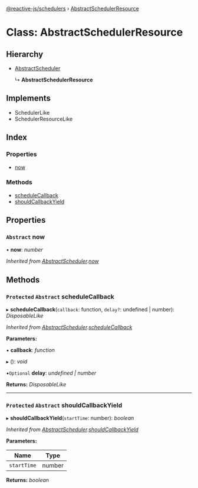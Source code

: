 [@reactive-js/schedulers](../README.md) › [AbstractSchedulerResource](abstractschedulerresource.md)

# Class: AbstractSchedulerResource

## Hierarchy

* [AbstractScheduler](abstractscheduler.md)

  ↳ **AbstractSchedulerResource**

## Implements

* SchedulerLike
* SchedulerResourceLike

## Index

### Properties

* [now](abstractschedulerresource.md#abstract-now)

### Methods

* [scheduleCallback](abstractschedulerresource.md#protected-abstract-schedulecallback)
* [shouldCallbackYield](abstractschedulerresource.md#protected-abstract-shouldcallbackyield)

## Properties

### `Abstract` now

• **now**: *number*

*Inherited from [AbstractScheduler](abstractscheduler.md).[now](abstractscheduler.md#abstract-now)*

## Methods

### `Protected` `Abstract` scheduleCallback

▸ **scheduleCallback**(`callback`: function, `delay?`: undefined | number): *DisposableLike*

*Inherited from [AbstractScheduler](abstractscheduler.md).[scheduleCallback](abstractscheduler.md#protected-abstract-schedulecallback)*

**Parameters:**

▪ **callback**: *function*

▸ (): *void*

▪`Optional`  **delay**: *undefined | number*

**Returns:** *DisposableLike*

___

### `Protected` `Abstract` shouldCallbackYield

▸ **shouldCallbackYield**(`startTime`: number): *boolean*

*Inherited from [AbstractScheduler](abstractscheduler.md).[shouldCallbackYield](abstractscheduler.md#protected-abstract-shouldcallbackyield)*

**Parameters:**

Name | Type |
------ | ------ |
`startTime` | number |

**Returns:** *boolean*
